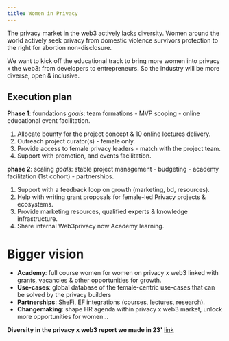 ```yaml
---
title: Women in Privacy
---
```


The privacy market in the web3 actively lacks diversity. Women around the world actively seek privacy from domestic violence survivors protection to the right for abortion non-disclosure.

We want to kick off the educational track to bring more women into privacy x the web3: from developers to entrepreneurs. So the industry will be more diverse, open & inclusive. 

## Execution plan

**Phase 1**: foundations
_goals_: team formations - MVP scoping - online educational event facilitation.

1. Allocate bounty for the project concept & 10 online lectures delivery.
2. Outreach project curator(s) - female only.
3. Provide access to female privacy leaders - match with the project team.
4. Support with promotion, and events facilitation.

**phase 2**: scaling
_goals_: stable project management - budgeting - academy facilitation (1st cohort) - partnerships.

1. Support with a feedback loop on growth (marketing, bd, resources).
2. Help with writing grant proposals for female-led Privacy projects & ecosystems.
3. Provide marketing resources, qualified experts & knowledge infrastructure.
4. Share internal Web3privacy now Academy learning.

# Bigger vision
- **Academy**: full course women for women on privacy x web3 linked with grants, vacancies & other opportunities for growth.
- **Use-cases**: global database of the female-centric use-cases that can be solved by the privacy builders
- **Partnerships**: SheFi, EF integrations (courses, lectures, research).
- **Changemaking**: shape HR agenda within privacy x web3 market, unlock more opportunities for women... 

**Diversity in the privacy x web3 report we made in 23'** [link](https://medium.com/@Svyazniy/diversity-in-the-web3-privacy-market-outlook-1a7ccefc872)
